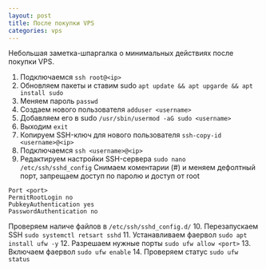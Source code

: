 ```yaml
---
layout: post
title: После покупки VPS
categories: vps
---
```

Небольшая заметка-шпаргалка о минимальных действиях после покупки VPS.

1. Подключаемся
`ssh root@<ip>`
2. Обновляем пакеты и ставим sudo
`apt update && apt upgarde && apt install sudo`
3. Меняем пароль
`passwd`
4. Создаем нового пользователя
`adduser <username>`
5. Добавляем его в sudo
`/usr/sbin/usermod -aG sudo <username>`
6. Выходим
`exit`
7. Копируем SSH-ключ для нового пользователя
`ssh-copy-id <username>@<ip>`
8. Подключаемся
`ssh <username>@<ip>`
9. Редактируем настройки SSH-сервера
`sudo nano /etc/ssh/sshd_config`
Снимаем коментарии (#) и меняем дефолтный порт, запрещаем доступ по паролю и доступ от root
```
Port <port>
PermitRootLogin no
PubkeyAuthentication yes
PasswordAuthentication no

```
Проверяем наличе файлов в `/etc/ssh/sshd_config.d/`
10. Перезапускаем SSH
`sudo systemctl retsart sshd`
11. Устанавливаем фаервол
`sudo apt install ufw -y`
12. Разрешаем нужные порты
`sudo ufw allow <port>`
13. Включаем фаервол
`sudo ufw enable`
14. Проверяем статус
`sudo ufw status`